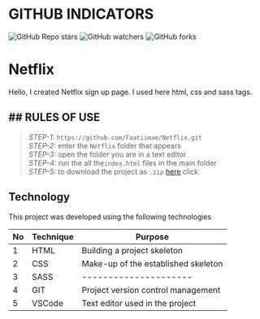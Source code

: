 # GITHUB INDICATORS

![GitHub Repo stars](https://img.shields.io/github/stars/Faatiimae/test?style=for-the-badge)
![GitHub watchers](https://img.shields.io/github/watchers/Faatiimae/test?style=for-the-badge)
![GitHub forks](https://img.shields.io/github/forks/Faatiimae/test?style=for-the-badge)     

# Netflix


Hello, I created  Netflix sign up page. I used here html, css and sass tags.


## ## RULES OF USE

> *STEP-1:* `https://github.com/Faatiimae/Netflix.git` <br/>
> *STEP-2:*  enter the `Netflix` folder that appears <br/>
> *STEP-3:*  open the folder you are in a text editor <br/>
> *STEP-4:*  run the  all the`index.html` files in the main folder <br/>
> *STEP-5:*  to download the project as `.zip`  [here](https://github.com/Faatiimae/test/archive/refs/heads/master.zip) click <br/>


## Technology

This project was developed using the following technologies

| No | Technique | Purpose |
| - | ---------- | --------------------- |
| 1 | HTML | Building a project skeleton |
| 2 | CSS |  Make-up of the established skeleton |
| 3 | SASS | ---------------------  |
| 4 | GIT | Project version control management |
| 5 | VSCode | Text editor used in the project  |
 











